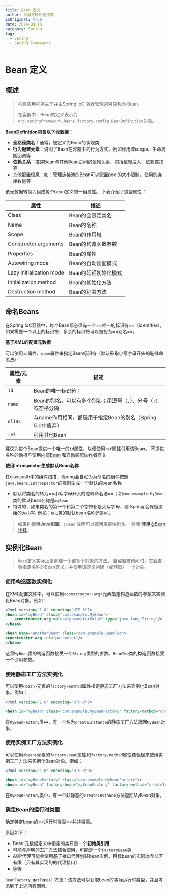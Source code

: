 ```yaml
---
title: Bean 定义
author: 会敲代码的程序猿
isOriginal: true
date: 2024-03-18
category: Spring
tag:
  - Spring
  - Spring Framework
---
```


# Bean 定义

## 概述

> 构建应用程序主干并由Spring IoC 容器管理的对象称为 Bean。
>
> 在容器中，Bean的定义表示为`org.springframework.beans.factory.config.BeanDefinition`对象。

**BeanDefinition包含以下元数据：**

* **全路径类名**：通常，被定义为Bean的实现类
* **行为配置元素**：说明了Bean在容器中的行为方式，例如作用域scope、生命周期回调等
* **依赖关系**：描述Bean与其他Bean之间的依赖关系，包括依赖注入，依赖查找等
* 其他配置信息：如：管理连接池的Bean可以配置pool的大小限制，使用的连接数量等

该元数据转换为组成每个bean定义的一组属性。 下表介绍了这些属性：

| 属性                       | 描述           |
|--------------------------|--------------|
| Class                    | Bean的全限定类名   |
| Name                     | Bean的名称      |
| Scope                    | Bean的作用域     |
| Constructor arguments    | Bean的构造函数参数  |
| Properties               | Bean的属性      |
| Autowiring mode          | Bean的自动装配模式  |
| Lazy initialization mode | Bean的延迟初始化模式 |
| Initialization method    | Bean的初始化方法   |
| Destruction method       | Bean的销毁方法    |

## 命名Beans

在Spring IoC容器中，每个Bean都必须有一个==唯一的标识符==（identifier），如果需要一个以上的标识符，多余的标识符可以被视为==别名==。

**基于XML的配置元数据**

可以使用`id`属性、`name`属性来指定Bean标识符（默认采取小写字母开头的驼峰命名法）

| 属性/元素   | 描述                                     |
|---------|----------------------------------------|
| `id`    | Bean的唯一标识符；                            |
| `name`  | Bean的别名，可以有多个别名；用逗号（`,`）、分号（`;`）或空格分隔  |
| `alias` | 与name作用相同，都是用于指定Bean的别名（Spring 5.0中废弃） |
| `ref`   | 引用其他Bean                               |

建议为每个Bean提供一个唯一的`id`属性，以便使用`ref`属性引用该Bean。
不提供名称的动机与使用[内部Bean](https://docs.spring.io/spring-framework/reference/core/beans/dependencies/factory-properties-detailed.html#beans-inner-beans)
和[自动装配协作者](https://docs.spring.io/spring-framework/reference/core/beans/dependencies/factory-autowire.html)有关

**使用Introspector生成默认Bean名称**

在classpath中的组件扫描，Spring会自动为为命名的组件按照`java.beans.Introspector`的规则生成一个默认的bean名称

* 默认将类名的转为==小写字母开头的驼峰命名法==；如`com.example.MyBean`类的默认bean名称是`myBean`
* 特殊的，如果类名的第一个和第二个字符都是大写字母，则 Spring 会保留原始的大小写; 例如：`URL`类的默认bean名称还是`URL`

> 如果你使用**Java配置**，`@Bean` 注解可以被用来提供别名。
> 参阅 [使用@Bean注释](https://docs.spring.io/spring-framework/reference/core/beans/java/bean-annotation.html)。

## 实例化Bean

> `Bean`定义实际上是创建一个或多个对象的方法。 当容器被询问时，它会查看指定名称的Bean定义，并使用该定义创建（或获取）一个对象。

### 使用构造函数实例化

在XML配置文件中，可以使用`<constructor-arg>`元素指定构造函数的参数来实例化Bean对象。例如：

```xml
<?xml version="1.0" encoding="UTF-8"?>
<bean id="myBean" class="com.example.MyBean">
    <constructor-arg value="parameterValue" type="java.lang.String"/>
</bean>

<bean name="anotherBean" class="com.example.BeanTwo">
<constructor-arg ref="parameter"/>
</bean>
```

这里`MyBean`类的构造函数接受一个`String`类型的参数。`BeanTwo`类的构造函数接受一个引用参数。

### 使用静态工厂方法实例化

可以使用`<bean>`元素的`factory-method`属性指定静态工厂方法来实例化Bean对象。例如：

```xml
<?xml version="1.0" encoding="UTF-8"?>

<bean id="myBean" class="com.example.MyBeanFactory" factory-method="createInstance"/>
```

在`MyBeanFactory`类中，有一个名为`createInstance`的静态工厂方法返回`MyBean`对象。

### 使用实例工厂方法实例化

可以使用`<bean>`元素的`factory-bean`属性和`factory-method`属性结合起来使用实例工厂方法来实例化Bean对象。例如：

```xml
<?xml version="1.0" encoding="UTF-8"?>

<bean id="myBeanFactory" class="com.example.MyBeanFactory"/>
<bean id="myBean" factory-bean="myBeanFactory" factory-method="createInstance"/>
```

在`MyBeanFactory`类中，有一个非静态的`createInstance`方法返回MyBean对象。

### 确定Bean的运行时类型

确定特定bean的==运行时类型==并非易事。

原因如下：

* Bean 元数据定义中指定的类只是一个**初始类引用**
* 可能与声明的工厂方法结合使用，可能是一个`FactoryBean`类
* AOP代理可能会使用基于接口代理包装bean实例，目标bean的实际类型公开有限（只有其实现的的代理接口）
* 等等

`BeanFactory.getType()` 方法：该方法可以获取bean的实际运行时类型，并且考虑到了上述所有因素。
